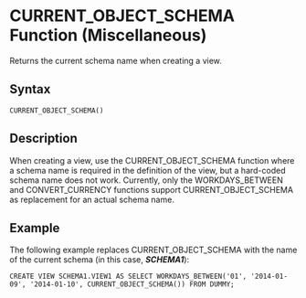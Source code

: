 <!-- loio8feedda0f93b4b5aa66af0714d62c83a -->

# CURRENT\_OBJECT\_SCHEMA Function \(Miscellaneous\)

Returns the current schema name when creating a view.



<a name="loio8feedda0f93b4b5aa66af0714d62c83a__sql_function_current_object_schema_1sql_function_current_object_schema_syntax"/>

## Syntax

```
CURRENT_OBJECT_SCHEMA()
```



<a name="loio8feedda0f93b4b5aa66af0714d62c83a__sql_function_current_object_schema_1sql_function_current_object_schema_description"/>

## Description

When creating a view, use the CURRENT\_OBJECT\_SCHEMA function where a schema name is required in the definition of the view, but a hard-coded schema name does not work. Currently, only the WORKDAYS\_BETWEEN and CONVERT\_CURRENCY functions support CURRENT\_OBJECT\_SCHEMA as replacement for an actual schema name.



<a name="loio8feedda0f93b4b5aa66af0714d62c83a__sql_function_current_object_schema_1sql_function_current_object_schema_examples"/>

## Example

The following example replaces CURRENT\_OBJECT\_SCHEMA with the name of the current schema \(in this case, ***SCHEMA1***\):

```
CREATE VIEW SCHEMA1.VIEW1 AS SELECT WORKDAYS_BETWEEN('01', '2014-01-09', '2014-01-10', CURRENT_OBJECT_SCHEMA()) FROM DUMMY;
```

